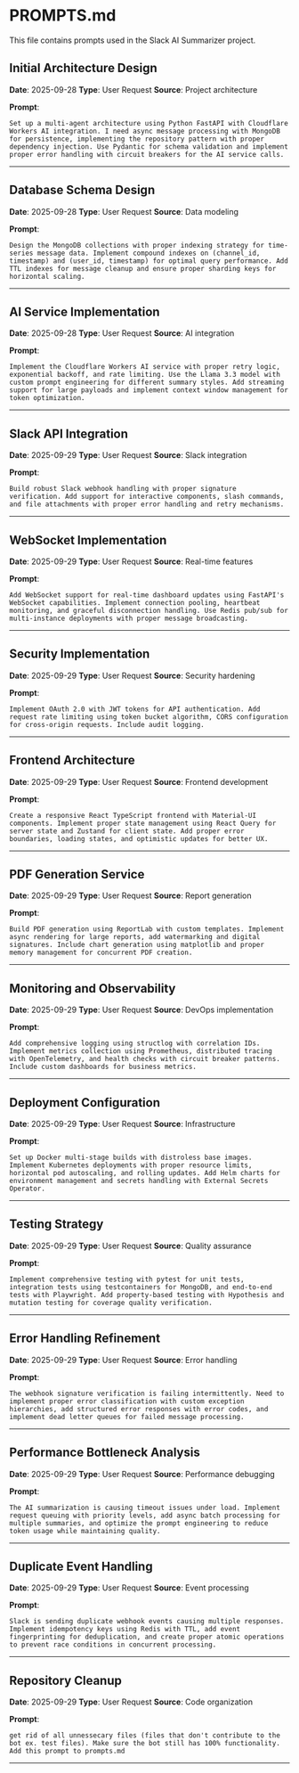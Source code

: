 # PROMPTS.md

This file contains prompts used in the Slack AI Summarizer project.

## Initial Architecture Design

**Date**: 2025-09-28
**Type**: User Request
**Source**: Project architecture

**Prompt**:
```
Set up a multi-agent architecture using Python FastAPI with Cloudflare Workers AI integration. I need async message processing with MongoDB for persistence, implementing the repository pattern with proper dependency injection. Use Pydantic for schema validation and implement proper error handling with circuit breakers for the AI service calls.
```

---

## Database Schema Design

**Date**: 2025-09-28
**Type**: User Request
**Source**: Data modeling

**Prompt**:
```
Design the MongoDB collections with proper indexing strategy for time-series message data. Implement compound indexes on (channel_id, timestamp) and (user_id, timestamp) for optimal query performance. Add TTL indexes for message cleanup and ensure proper sharding keys for horizontal scaling.
```

---

## AI Service Implementation

**Date**: 2025-09-28
**Type**: User Request
**Source**: AI integration

**Prompt**:
```
Implement the Cloudflare Workers AI service with proper retry logic, exponential backoff, and rate limiting. Use the Llama 3.3 model with custom prompt engineering for different summary styles. Add streaming support for large payloads and implement context window management for token optimization.
```

---

## Slack API Integration

**Date**: 2025-09-29
**Type**: User Request
**Source**: Slack integration

**Prompt**:
```
Build robust Slack webhook handling with proper signature verification. Add support for interactive components, slash commands, and file attachments with proper error handling and retry mechanisms.
```

---

## WebSocket Implementation

**Date**: 2025-09-29
**Type**: User Request
**Source**: Real-time features

**Prompt**:
```
Add WebSocket support for real-time dashboard updates using FastAPI's WebSocket capabilities. Implement connection pooling, heartbeat monitoring, and graceful disconnection handling. Use Redis pub/sub for multi-instance deployments with proper message broadcasting.
```

---



## Security Implementation

**Date**: 2025-09-29
**Type**: User Request
**Source**: Security hardening

**Prompt**:
```
Implement OAuth 2.0 with JWT tokens for API authentication. Add request rate limiting using token bucket algorithm, CORS configuration for cross-origin requests. Include audit logging.
```

---

## Frontend Architecture

**Date**: 2025-09-29
**Type**: User Request
**Source**: Frontend development

**Prompt**:
```
Create a responsive React TypeScript frontend with Material-UI components. Implement proper state management using React Query for server state and Zustand for client state. Add proper error boundaries, loading states, and optimistic updates for better UX.
```

---

## PDF Generation Service

**Date**: 2025-09-29
**Type**: User Request
**Source**: Report generation

**Prompt**:
```
Build PDF generation using ReportLab with custom templates. Implement async rendering for large reports, add watermarking and digital signatures. Include chart generation using matplotlib and proper memory management for concurrent PDF creation.
```

---

## Monitoring and Observability

**Date**: 2025-09-29
**Type**: User Request
**Source**: DevOps implementation

**Prompt**:
```
Add comprehensive logging using structlog with correlation IDs. Implement metrics collection using Prometheus, distributed tracing with OpenTelemetry, and health checks with circuit breaker patterns. Include custom dashboards for business metrics.
```

---

## Deployment Configuration

**Date**: 2025-09-29
**Type**: User Request
**Source**: Infrastructure

**Prompt**:
```
Set up Docker multi-stage builds with distroless base images. Implement Kubernetes deployments with proper resource limits, horizontal pod autoscaling, and rolling updates. Add Helm charts for environment management and secrets handling with External Secrets Operator.
```

---

## Testing Strategy

**Date**: 2025-09-29
**Type**: User Request
**Source**: Quality assurance

**Prompt**:
```
Implement comprehensive testing with pytest for unit tests, integration tests using testcontainers for MongoDB, and end-to-end tests with Playwright. Add property-based testing with Hypothesis and mutation testing for coverage quality verification.
```

---

## Error Handling Refinement

**Date**: 2025-09-29
**Type**: User Request
**Source**: Error handling

**Prompt**:
```
The webhook signature verification is failing intermittently. Need to implement proper error classification with custom exception hierarchies, add structured error responses with error codes, and implement dead letter queues for failed message processing.
```

---

## Performance Bottleneck Analysis

**Date**: 2025-09-29
**Type**: User Request
**Source**: Performance debugging

**Prompt**:
```
The AI summarization is causing timeout issues under load. Implement request queuing with priority levels, add async batch processing for multiple summaries, and optimize the prompt engineering to reduce token usage while maintaining quality.
```

---

## Duplicate Event Handling

**Date**: 2025-09-29
**Type**: User Request
**Source**: Event processing

**Prompt**:
```
Slack is sending duplicate webhook events causing multiple responses. Implement idempotency keys using Redis with TTL, add event fingerprinting for deduplication, and create proper atomic operations to prevent race conditions in concurrent processing.
```

---

## Repository Cleanup

**Date**: 2025-09-29
**Type**: User Request
**Source**: Code organization

**Prompt**:
```
get rid of all unnessecary files (files that don't contribute to the bot ex. test files). Make sure the bot still has 100% functionality. Add this prompt to prompts.md
```

---